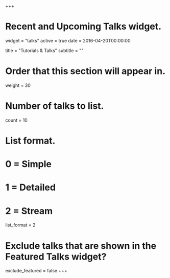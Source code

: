 +++
# Recent and Upcoming Talks widget.
widget = "talks"
active = true
date = 2016-04-20T00:00:00

title = "Tutorials & Talks"
subtitle = ""

# Order that this section will appear in.
weight = 30

# Number of talks to list.
count = 10

# List format.
#   0 = Simple
#   1 = Detailed
#   2 = Stream
list_format = 2

# Exclude talks that are shown in the Featured Talks widget?
exclude_featured = false
+++

